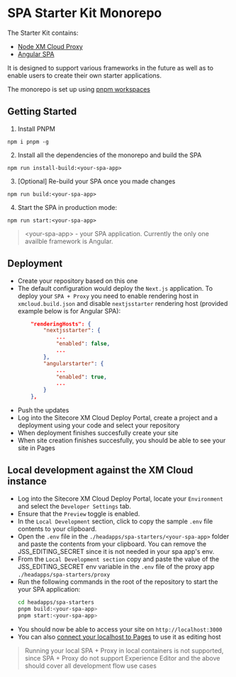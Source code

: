 # SPA Starter Kit Monorepo

The Starter Kit contains:

* [Node XM Cloud Proxy](proxy/)
* [Angular SPA](angular/)

It is designed to support various frameworks in the future as well as to enable users to create their own starter applications.

The monorepo is set up using [pnpm workspaces](https://pnpm.io/workspaces)

## Getting Started

1. Install PNPM
```shell
npm i pnpm -g
```

2. Install all the dependencies of the monorepo and build the SPA
```shell
npm run install-build:<your-spa-app>
```

3. [Optional] Re-build your SPA once you made changes
```shell
npm run build:<your-spa-app>
```

4. Start the SPA in production mode:
```shell
npm run start:<your-spa-app>
```

> \<your-spa-app\> - your SPA application. Currently the only one availble framework is Angular.

## Deployment

- Create your repository based on this one
- The default configuration would deploy the `Next.js` application. To deploy your `SPA + Proxy` you need to enable rendering host in `xmcloud.build.json` and disable `nextjsstarter` rendering host (provided example below is for Angular SPA):
  ```json
      "renderingHosts": {
          "nextjsstarter": {
              ...
              "enabled": false,
              ...
          },
          "angularstarter": {
              ...
              "enabled": true,
              ...
          }
      },
  ```
- Push the updates
- Log into the Sitecore XM Cloud Deploy Portal, create a project and a deployment using your code and select your repository
- When deployment finishes succesfully create your site
- When site creation finishes succesfully, you should be able to see your site in Pages

## Local development against the XM Cloud instance

- Log into the Sitecore XM Cloud Deploy Portal, locate your `Environment` and select the `Developer Settings` tab.
- Ensure that the `Preview` toggle is enabled.
- In the `Local Development` section, click to copy the sample `.env` file contents to your clipboard.
- Open the `.env` file in the `./headapps/spa-starters/<your-spa-app>` folder and paste the contents from your clipboard. You can remove the JSS_EDITING_SECRET since it is not needed in your spa app's env.
- From the `Local Development section` copy and paste the value of the JSS_EDITING_SECRET env variable in the `.env` file of the proxy app `./headapps/spa-starters/proxy`
- Run the following commands in the root of the repository to start the your SPA application:
  ```bash
  cd headapps/spa-starters
  pnpm build:<your-spa-app>
  pnpm start:<your-spa-app>
  ```
- You should now be able to access your site on `http://localhost:3000`
- You can also [connect your localhost to Pages](https://doc.sitecore.com/xmc/en/developers/xm-cloud/connect-your-local-host-to-pages.html) to use it as editing host

> Running your local SPA + Proxy in local containers is not supported, since SPA + Proxy do not support Experience Editor and the above should cover all development flow use cases 
